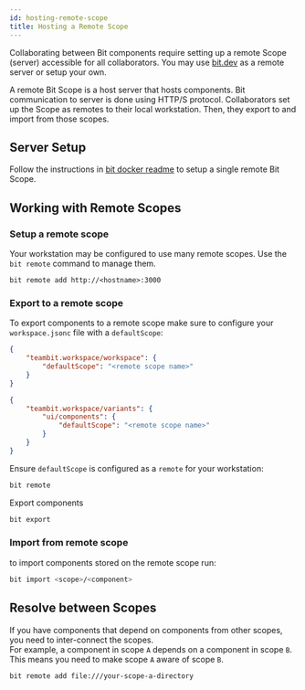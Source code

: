 ```yaml
---
id: hosting-remote-scope
title: Hosting a Remote Scope
---
```


Collaborating between Bit components require setting up a remote Scope (server) accessible for all collaborators. You may use [bit.dev](https://bit.dev) as a remote server or setup your own.

A remote Bit Scope is a host server that hosts components. Bit communication to server is done using HTTP/S protocol. Collaborators set up the Scope as remotes to their local workstation. Then, they export to and import from those scopes.  

## Server Setup

Follow the instructions in [bit docker readme](https://github.com/teambit/bit/blob/master/scripts/docker-teambit-bit) to setup a single remote Bit Scope.
## Working with Remote Scopes

### Setup a remote scope

Your workstation may be configured to use many remote scopes. Use the `bit remote` command to manage them.

```shell
bit remote add http://<hostname>:3000
```

### Export to a remote scope

To export components to a remote scope make sure to configure your `workspace.jsonc` file with a `defaultScope`:

```json title="set defaultWorkspace for a workspace
{
    "teambit.workspace/workspace": {
        "defaultScope": "<remote scope name>"
    }
}
```

```json title="set defaultWorkspace for a variant
{
    "teambit.workspace/variants": {
        "ui/components": {
            "defaultScope": "<remote scope name>"
        }
    }
}
```

Ensure `defaultScope` is configured as a `remote` for your workstation:

```sh
bit remote
```

Export components

```sh
bit export
```

### Import from remote scope

to import components stored on the remote scope run:

```sh
bit import <scope>/<component>
```

## Resolve between Scopes

If you have components that depend on components from other scopes, you need to inter-connect the scopes.  
For example, a component in scope `A` depends on a component in scope `B`. This means you need to make scope `A` aware of scope `B`.  

```shell title="Add scope B as a remote for scope A"
bit remote add file:///your-scope-a-directory
```
